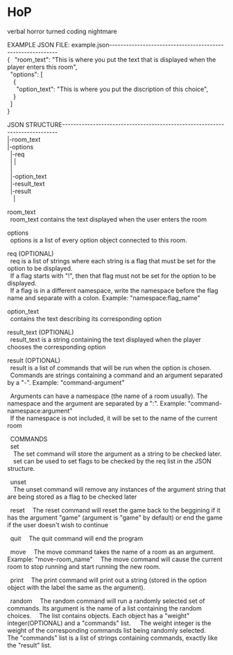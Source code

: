 # HoP
verbal horror turned coding nightmare

EXAMPLE JSON FILE: example.json-----------------------------------------------------------<br />
{
&ensp;"room_text": "This is where you put the text that is displayed when the player enters this room",<br />
&ensp;"options": [<br />
&ensp;&ensp;{<br />
&ensp;&ensp;&ensp;"option_text": "This is where you put the discription of this choice",<br />
&ensp;&ensp;}<br />
&ensp;]<br />
}<br />  

JSON STRUCTURE----------------------------------------------------------------------------  
|-room_text  
|-options  
&ensp;|-req  
&ensp;| |  
&ensp;|  
&ensp;|-option_text  
&ensp;|-result_text  
&ensp;|-result  
&ensp;&ensp;|  

room_text  
&ensp;room_text contains the text displayed when the user enters the room  

options  
&ensp;options is a list of every option object connected to this room.  

req (OPTIONAL)  
&ensp;req is a list of strings where each string is a flag that must be set for the option to be displayed.  
&ensp;If a flag starts with "!", then that flag must not be set for the option to be displayed.  
&ensp;If a flag is in a different namespace, write the namespace before the flag name and separate with a colon. Example: "namespace:flag_name"  

option_text  
&ensp;contains the text describing its corresponding option  
  
result_text (OPTIONAL)  
&ensp;result_text is a string containing the text displayed when the player chooses the corresponding option  
  
result (OPTIONAL)  
&ensp;result is a list of commands that will be run when the option is chosen.  
&ensp;Commands are strings containing a command and an argument separated by a "-". Example: "command-argument"  
  
&ensp;Arguments can have a namespace (the name of a room usually). The namespace and the argument are separated by a ":". Example: "command-namespace:argument"  
&ensp;If the namespace is not included, it will be set to the name of the current room  
  
&ensp;COMMANDS  
&ensp;set  
&ensp;&ensp;The set command will store the argument as a string to be checked later.  
&ensp;&ensp;set can be used to set flags to be checked by the req list in the JSON structure.  
    
&ensp;unset  
&ensp;&ensp;The unset command will remove any instances of the argument string that are being stored as a flag to be checked later  

&ensp;reset
&ensp;&ensp;The reset command will reset the game back to the beggining if it has the argument "game" (argument is "game" by default) or end the game if the user doesn't wish to continue

&ensp;quit
&ensp;&ensp;The quit command will end the program

&ensp;move
&ensp;&ensp;The move command takes the name of a room as an argument. Example: "move-room_name"
&ensp;&ensp;The move command will cause the current room to stop running and start running the new room.
    
&ensp;print
&ensp;&ensp;The print command will print out a string (stored in the option object with the label the same as the argument).

&ensp;random
&ensp;&ensp;The random command will run a randomly selected set of commands. Its argument is the name of a list containing the random choices.
&ensp;&ensp;The list contains objects. Each object has a "weight" integer(OPTIONAL) and a "commands" list.
&ensp;&ensp; The weight integer is the weight of the corresponding commands list being randomly selected.
&ensp;&ensp; The "commands" list is a list of strings containing commands, exactly like the "result" list.
